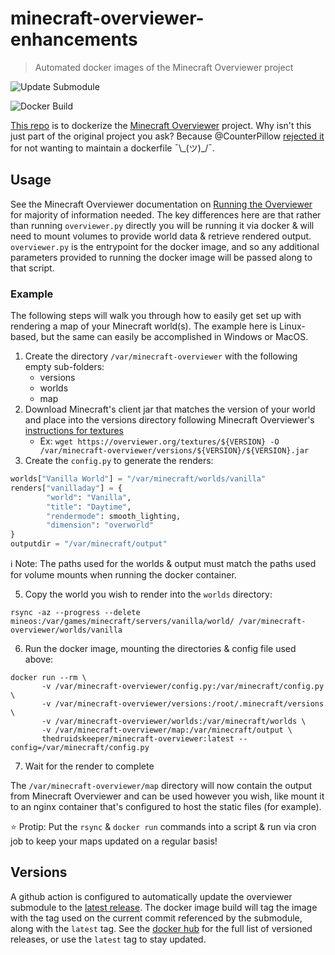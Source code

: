 # minecraft-overviewer-enhancements
> Automated docker images of the Minecraft Overviewer project

![Update Submodule](https://github.com/TheDruidsKeeper/minecraft-overviewer-enhancements/workflows/Update%20Submodule/badge.svg)

![Docker Build](https://github.com/TheDruidsKeeper/minecraft-overviewer-enhancements/workflows/Build%20and%20Push%20Docker/badge.svg)

[This repo](https://github.com/TheDruidsKeeper/minecraft-overviewer-enhancements) is to dockerize the [Minecraft Overviewer](https://github.com/overviewer/Minecraft-Overviewer) project. Why isn't this just part of the original project you ask? Because @CounterPillow [rejected it](https://github.com/overviewer/Minecraft-Overviewer/pull/1805) for not wanting to maintain a dockerfile ¯\\\_(ツ)\_/¯.


## Usage

See the Minecraft Overviewer documentation on [Running the Overviewer](http://docs.overviewer.org/en/latest/running/) for majority of information needed. The key differences here are that rather than running `overviewer.py` directly you will be running it via docker & will need to mount volumes to provide world data & retrieve rendered output. `overviewer.py` is the entrypoint for the docker image, and so any additional parameters provided to running the docker image will be passed along to that script.

### Example

The following steps will walk you through how to easily get set up with rendering a map of your Minecraft world(s). The example here is Linux-based, but the same can easily be accomplished in Windows or MacOS.

1. Create the directory `/var/minecraft-overviewer` with the following empty sub-folders:
    - versions
    - worlds
    - map
2. Download Minecraft's client jar that matches the version of your world and place into the versions directory following Minecraft Overviewer's [instructions for textures](http://docs.overviewer.org/en/latest/running/#installing-the-textures)
    - Ex: `wget https://overviewer.org/textures/${VERSION} -O /var/minecraft-overviewer/versions/${VERSION}/${VERSION}.jar`
3. Create the `config.py` to generate the renders:
```python
worlds["Vanilla World"] = "/var/minecraft/worlds/vanilla"
renders["vanilladay"] = {
        "world": "Vanilla",
        "title": "Daytime",
        "rendermode": smooth_lighting,
        "dimension": "overworld"
}
outputdir = "/var/minecraft/output"
```
:information_source: Note: The paths used for the worlds & output must match the paths used for volume mounts when running the docker container.

5. Copy the world you wish to render into the `worlds` directory:
```
rsync -az --progress --delete mineos:/var/games/minecraft/servers/vanilla/world/ /var/minecraft-overviewer/worlds/vanilla
```
6. Run the docker image, mounting the directories & config file used above:
```
docker run --rm \
       -v /var/minecraft-overviewer/config.py:/var/minecraft/config.py \
       -v /var/minecraft-overviewer/versions:/root/.minecraft/versions \
       -v /var/minecraft-overviewer/worlds:/var/minecraft/worlds \
       -v /var/minecraft-overviewer/map:/var/minecraft/output \
       thedruidskeeper/minecraft-overviewer:latest --config=/var/minecraft/config.py
```
7. Wait for the render to complete

The `/var/minecraft-overviewer/map` directory will now contain the output from Minecraft Overviewer and can be used however you wish, like mount it to an nginx container that's configured to host the static files (for example).

:star: Protip: Put the `rsync` & `docker run` commands into a script & run via cron job to keep your maps updated on a regular basis!

## Versions

A github action is configured to automatically update the overviewer submodule to the [latest release](https://github.com/overviewer/Minecraft-Overviewer/releases/latest). The docker image build will tag the image with the tag used on the current commit referenced by the submodule, along with the `latest` tag. See the [docker hub](https://hub.docker.com/repository/docker/thedruidskeeper/minecraft-overviewer/tags?page=1&ordering=last_updated&name=v) for the full list of versioned releases, or use the `latest` tag to stay updated.
